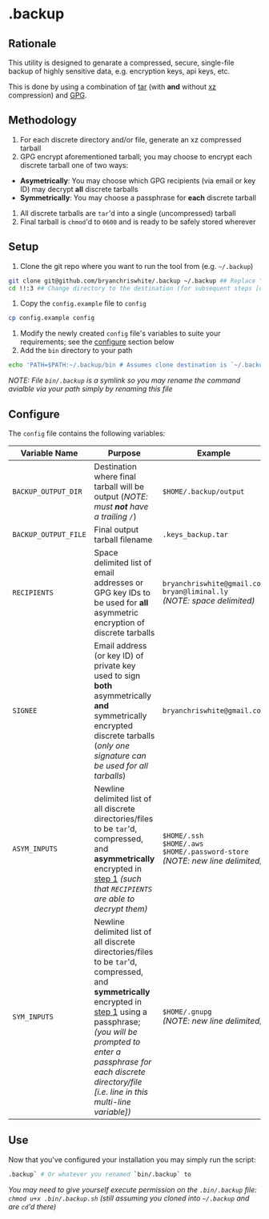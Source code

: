 .backup
=======

Rationale
---------
This utility is designed to genarate a compressed, secure, single-file backup of highly sensitive data, e.g. encryption keys, api keys, etc.

This is done by using a combination of [tar](https://en.wikipedia.org/wiki/Tar_(computing)) (with **and** without [xz](https://en.wikipedia.org/wiki/Xz) compression) 
and [GPG](https://en.wikipedia.org/wiki/GNU_Privacy_Guard).


Methodology
---------
1. For each discrete directory and/or file, generate an xz compressed tarball
1. GPG encrypt aforementioned tarball; you may choose to encrypt each discrete tarball one of two ways:
  * **Asymetrically**: You may choose which GPG recipients (via email or key ID) may decrypt **all** discrete tarballs
  * **Symmetrically**: You may choose a passphrase for **each** discrete tarball
1. All discrete tarballs are `tar`'d into a single (uncompressed) tarball
1. Final tarball is `chmod`'d to `0600` and is ready to be safely stored wherever


Setup
-----
1. Clone the git repo where you want to run the tool from (e.g. `~/.backup`)
 
 ```bash
 git clone git@github.com/bryanchriswhite/.backup ~/.backup ## Replace "~/.backup" with the desired destination (optional)
 cd !!:3 ## Change directory to the destination (for subsequent steps [optional])
 ```
1. Copy the `config.example` file to `config`
 
 ```bash
 cp config.example config
 ```
1. Modify the newly created `config` file's variables to suite your requirements; see the [configure](#configure) section below
1. Add the `bin` directory to your path

 ```bash
 echo 'PATH=$PATH:~/.backup/bin # Assumes clone destination is `~/.backup`' >> ~/.bashrc # Or .zshrc, etc.
 ```
 _NOTE: File `bin/.backup` is a symlink so you may rename the command avialble via your path simply by renaming this file_

Configure
---------
The `config` file contains the following variables:

| Variable Name | Purpose | Example |
|---------------|---------|---------|
| `BACKUP_OUTPUT_DIR` | Destination where final tarball will be output (_NOTE: must **not** have a trailing `/`_) | `$HOME/.backup/output` |
| `BACKUP_OUTPUT_FILE` | Final output tarball filename | `.keys_backup.tar` |
| `RECIPIENTS` | Space delimited list of email addresses or GPG key IDs to be used for **all** asymmetric encryption of discrete tarballs | `bryanchriswhite@gmail.com bryan@liminal.ly`<br/>_(NOTE: space delimited)_ |
| `SIGNEE` | Email address (or key ID) of private key used to sign **both** asymmetrically **and** symmetrically encrypted discrete tarballs (_only one signature can be used for all tarballs_) | `bryanchriswhite@gmail.com` |
| `ASYM_INPUTS` | Newline delimited list of all discrete directories/files to be `tar`'d, compressed, and **asymmetrically** encrypted in [step 1](#methodology) _(such that `RECIPIENTS` are able to decrypt them)_ | `$HOME/.ssh`<br/>`$HOME/.aws`<br/>`$HOME/.password-store`<br/>_(NOTE: new line delimited)_ |
| `SYM_INPUTS` | Newline delimited list of all discrete directories/files to be `tar`'d, compressed, and **symmetrically** encrypted in [step 1](#methodology) using a passphrase; _(you will be prompted to enter a passphrase for each discrete directory/file [i.e. line in this multi-line variable])_ | `$HOME/.gnupg`<br/>_(NOTE: new line delimited)_ |

Use
---
Now that you've configured your installation you may simply run the script:
```bash
.backup` # Or whatever you renamed `bin/.backup` to
```

_You may need to give yourself execute permission on the `.bin/.backup` file: `chmod u+x .bin/.backup.sh` (still assuming you cloned into `~/.backup` and are `cd`'d there)_
